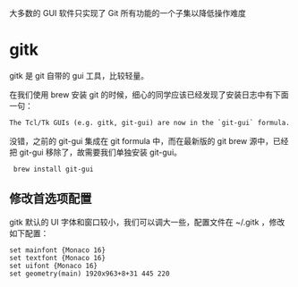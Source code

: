 大多数的 GUI 软件只实现了 Git 所有功能的一个子集以降低操作难度

# gitk

gitk 是 git 自带的 gui 工具，比较轻量。

在我们使用 brew 安装 git 的时候，细心的同学应该已经发现了安装日志中有下面一句：

```tex
The Tcl/Tk GUIs (e.g. gitk, git-gui) are now in the `git-gui` formula.
```

没错，之前的 git-gui 集成在 git formula 中，而在最新版的 git brew 源中，已经把 git-gui 移除了，故需要我们单独安装 git-gui。

```shell
 brew install git-gui
```

## 修改首选项配置

gitk 默认的 UI 字体和窗口较小，我们可以调大一些，配置文件在 ~/.gitk ，修改如下配置：

```
set mainfont {Monaco 16}
set textfont {Monaco 16}
set uifont {Monaco 16}
set geometry(main) 1920x963+8+31 445 220
```
